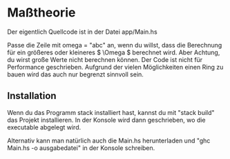 # Maßtheorie

Der eigentlich Quellcode ist in der Datei app/Main.hs

Passe die Zeile mit omega = "abc" an, wenn du willst, dass die Berechnung für ein größeres oder kleineres $ \Omega $ berechnet wird. Aber Achtung, du wirst große Werte nicht berechnen können. Der Code ist nicht für Performance geschrieben. Aufgrund der vielen Möglichkeiten einen Ring zu bauen wird das auch nur begrenzt sinnvoll sein. 

## Installation

Wenn du das Programm stack installiert hast, kannst du mit "stack build" das Projekt installieren. In der Konsole wird dann geschrieben, wo die executable abgelegt wird. 

Alternativ kann man natürlich auch die Main.hs herunterladen und "ghc Main.hs -o ausgabedatei" in der Konsole schreiben.
